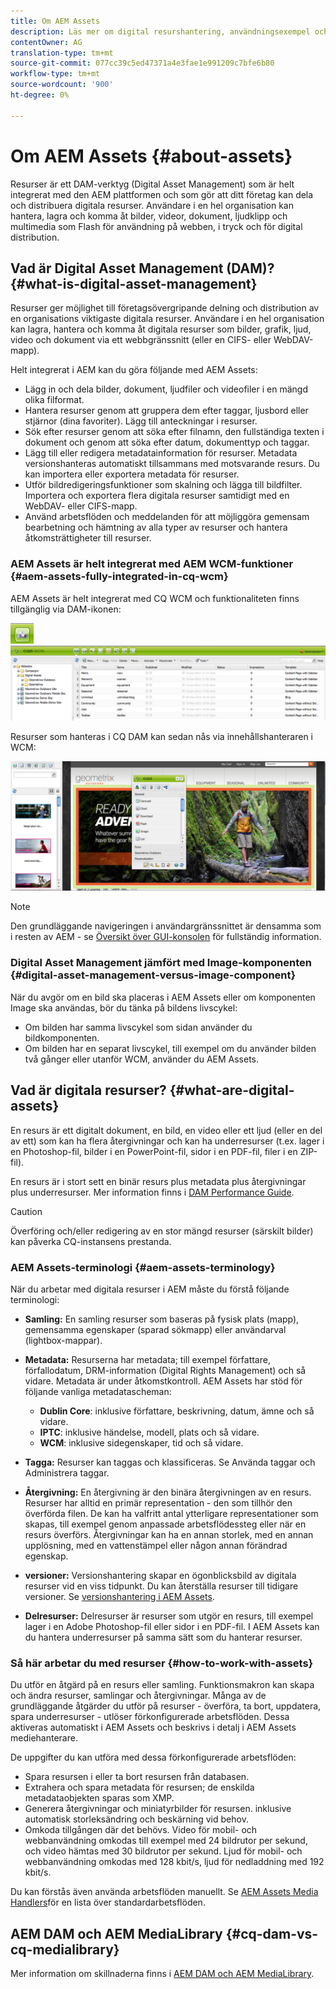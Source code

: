 ```yaml
---
title: Om AEM Assets
description: Läs mer om digital resurshantering, användningsexempel och Adobe AEM Asset-erbjudanden.
contentOwner: AG
translation-type: tm+mt
source-git-commit: 077cc39c5ed47371a4e3fae1e991209c7bfe6b80
workflow-type: tm+mt
source-wordcount: '900'
ht-degree: 0%

---
```



# Om AEM Assets {#about-assets}

Resurser är ett DAM-verktyg (Digital Asset Management) som är helt integrerat med den AEM plattformen och som gör att ditt företag kan dela och distribuera digitala resurser. Användare i en hel organisation kan hantera, lagra och komma åt bilder, videor, dokument, ljudklipp och multimedia som Flash för användning på webben, i tryck och för digital distribution.

## Vad är Digital Asset Management (DAM)? {#what-is-digital-asset-management}

Resurser ger möjlighet till företagsövergripande delning och distribution av en organisations viktigaste digitala resurser. Användare i en hel organisation kan lagra, hantera och komma åt digitala resurser som bilder, grafik, ljud, video och dokument via ett webbgränssnitt (eller en CIFS- eller WebDAV-mapp).

Helt integrerat i AEM kan du göra följande med AEM Assets:

* Lägg in och dela bilder, dokument, ljudfiler och videofiler i en mängd olika filformat.
* Hantera resurser genom att gruppera dem efter taggar, ljusbord eller stjärnor (dina favoriter). Lägg till anteckningar i resurser.
* Sök efter resurser genom att söka efter filnamn, den fullständiga texten i dokument och genom att söka efter datum, dokumenttyp och taggar.
* Lägg till eller redigera metadatainformation för resurser. Metadata versionshanteras automatiskt tillsammans med motsvarande resurs. Du kan importera eller exportera metadata för resurser.
* Utför bildredigeringsfunktioner som skalning och lägga till bildfilter. Importera och exportera flera digitala resurser samtidigt med en WebDAV- eller CIFS-mapp.
* Använd arbetsflöden och meddelanden för att möjliggöra gemensam bearbetning och hämtning av alla typer av resurser och hantera åtkomsträttigheter till resurser.

### AEM Assets är helt integrerat med AEM WCM-funktioner {#aem-assets-fully-integrated-in-cq-wcm}

AEM Assets är helt integrerat med CQ WCM och funktionaliteten finns tillgänglig via DAM-ikonen:

<!-- TBD: Update image for branding -->

![screen_shot_2012-04-17at15946](assets/screen_shot_2012-04-17at15946pm.png) ![pmscreen_shot_2012-04-17at20100pm](assets/screen_shot_2012-04-17at20100pm.png)

Resurser som hanteras i CQ DAM kan sedan nås via innehållshanteraren i WCM:

<!-- TBD: Update image for branding -->

![screen_shot_2012-04-17at20214pm](assets/screen_shot_2012-04-17at20214pm.png)

>[!NOTE]
>
>Den grundläggande navigeringen i användargränssnittet är densamma som i resten av AEM - se [Översikt över GUI-konsolen](/help/sites-authoring/qg-page-authoring.md) för fullständig information.

### Digital Asset Management jämfört med Image-komponenten {#digital-asset-management-versus-image-component}

När du avgör om en bild ska placeras i AEM Assets eller om komponenten Image ska användas, bör du tänka på bildens livscykel:

* Om bilden har samma livscykel som sidan använder du bildkomponenten.
* Om bilden har en separat livscykel, till exempel om du använder bilden två gånger eller utanför WCM, använder du AEM Assets.

## Vad är digitala resurser? {#what-are-digital-assets}

En resurs är ett digitalt dokument, en bild, en video eller ett ljud (eller en del av ett) som kan ha flera återgivningar och kan ha underresurser (t.ex. lager i en Photoshop-fil, bilder i en PowerPoint-fil, sidor i en PDF-fil, filer i en ZIP-fil).

En resurs är i stort sett en binär resurs plus metadata plus återgivningar plus underresurser. Mer information finns i [DAM Performance Guide](/help/sites-deploying/assets-performance-sizing.md).

>[!CAUTION]
>
>Överföring och/eller redigering av en stor mängd resurser (särskilt bilder) kan påverka CQ-instansens prestanda.

### AEM Assets-terminologi {#aem-assets-terminology}

När du arbetar med digitala resurser i AEM måste du förstå följande terminologi:

* **Samling:** En samling resurser som baseras på fysisk plats (mapp), gemensamma egenskaper (sparad sökmapp) eller användarval (lightbox-mappar).

* **Metadata:** Resurserna har metadata; till exempel författare, förfallodatum, DRM-information (Digital Rights Management) och så vidare. Metadata är under åtkomstkontroll. AEM Assets har stöd för följande vanliga metadatascheman:

   * **Dublin Core**: inklusive författare, beskrivning, datum, ämne och så vidare.
   * **IPTC**: inklusive händelse, modell, plats och så vidare.
   * **WCM**: inklusive sidegenskaper, tid och så vidare.

* **Tagga:** Resurser kan taggas och klassificeras. Se Använda taggar och Administrera taggar.

* **Återgivning:** En återgivning är den binära återgivningen av en resurs. Resurser har alltid en primär representation - den som tillhör den överförda filen. De kan ha valfritt antal ytterligare representationer som skapas, till exempel genom anpassade arbetsflödessteg eller när en resurs överförs. Återgivningar kan ha en annan storlek, med en annan upplösning, med en vattenstämpel eller någon annan förändrad egenskap.

* **versioner:** Versionshantering skapar en ögonblicksbild av digitala resurser vid en viss tidpunkt. Du kan återställa resurser till tidigare versioner. Se [versionshantering i AEM Assets](managing-assets-touch-ui.md#asset-versioning).

* **Delresurser:** Delresurser är resurser som utgör en resurs, till exempel lager i en Adobe Photoshop-fil eller sidor i en PDF-fil. I AEM Assets kan du hantera underresurser på samma sätt som du hanterar resurser.

### Så här arbetar du med resurser {#how-to-work-with-assets}

Du utför en åtgärd på en resurs eller samling. Funktionsmakron kan skapa och ändra resurser, samlingar och återgivningar. Många av de grundläggande åtgärder du utför på resurser - överföra, ta bort, uppdatera, spara underresurser - utlöser förkonfigurerade arbetsflöden. Dessa aktiveras automatiskt i AEM Assets och beskrivs i detalj i AEM Assets mediehanterare.

De uppgifter du kan utföra med dessa förkonfigurerade arbetsflöden:

* Spara resursen i eller ta bort resursen från databasen.
* Extrahera och spara metadata för resursen; de enskilda metadataobjekten sparas som XMP.
* Generera återgivningar och miniatyrbilder för resursen. inklusive automatisk storleksändring och beskärning vid behov.
* Omkoda tillgången där det behövs. Video för mobil- och webbanvändning omkodas till exempel med 24 bildrutor per sekund, och video hämtas med 30 bildrutor per sekund. Ljud för mobil- och webbanvändning omkodas med 128 kbit/s, ljud för nedladdning med 192 kbit/s.

Du kan förstås även använda arbetsflöden manuellt. Se [AEM Assets Media Handlers](media-handlers.md)för en lista över standardarbetsflöden.

## AEM DAM och AEM MediaLibrary {#cq-dam-vs-cq-medialibrary}

Mer information om skillnaderna finns i [AEM DAM och AEM MediaLibrary](medialibrary.md).
